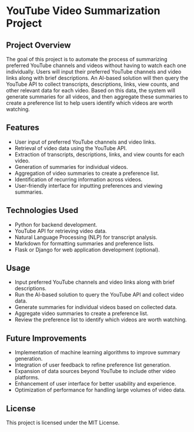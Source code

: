 # YouTube Video Summarization Project

## Project Overview

The goal of this project is to automate the process of summarizing preferred YouTube channels and videos without having to watch each one individually. Users will input their preferred YouTube channels and video links along with brief descriptions. An AI-based solution will then query the YouTube API to collect transcripts, descriptions, links, view counts, and other relevant data for each video. Based on this data, the system will generate summaries for all videos, and then aggregate these summaries to create a preference list to help users identify which videos are worth watching.

## Features
* User input of preferred YouTube channels and video links.
* Retrieval of video data using the YouTube API.
* Extraction of transcripts, descriptions, links, and view counts for each video.
* Generation of summaries for individual videos.
* Aggregation of video summaries to create a preference list.
* Identification of recurring information across videos.
* User-friendly interface for inputting preferences and viewing summaries.

## Technologies Used
* Python for backend development.
* YouTube API for retrieving video data.
* Natural Language Processing (NLP) for transcript analysis.
* Markdown for formatting summaries and preference lists.
* Flask or Django for web application development (optional).

## Usage
* Input preferred YouTube channels and video links along with brief descriptions.
* Run the AI-based solution to query the YouTube API and collect video data.
* Generate summaries for individual videos based on collected data.
* Aggregate video summaries to create a preference list.
* Review the preference list to identify which videos are worth watching.

## Future Improvements
* Implementation of machine learning algorithms to improve summary generation.
* Integration of user feedback to refine preference list generation.
* Expansion of data sources beyond YouTube to include other video platforms.
* Enhancement of user interface for better usability and experience.
* Optimization of performance for handling large volumes of video data.

## License
This project is licensed under the MIT License.
